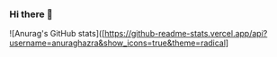 ### Hi there 👋

![Anurag's GitHub stats]([https://github-readme-stats.vercel.app/api?username=anuraghazra&show_icons=true&theme=radical]
